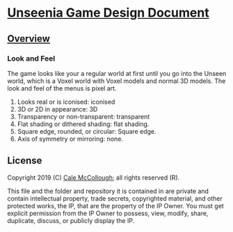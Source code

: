# [Unseenia Game Design Document](../readme.md)

## [Overview](./readme.md)

### Look and Feel

The game looks like your a regular world at first until you go into the Unseen world, which is a Voxel world with Voxel models and normal 3D models. The look and feel of the menus is pixel art.

1. Looks real or is iconised: iconised
1. 3D or 2D in appearance: 3D
1. Transparency or non-transparent: transparent
1. Flat shading or dithered shading: flat shading.
1. Square edge, rounded, or circular: Square edge.
1. Axis of symmetry or mirroring: none.

## License

Copyright 2019 (C) [Cale McCollough](https://calemccollough.github.io); all rights reserved (R).

This file and the folder and repository it is contained in are private and contain intellectual property, trade secrets, copyrighted material, and other protected works, the IP, that are the property of the IP Owner. You must get explicit permission from the IP Owner to possess, view, modify, share, duplicate, discuss, or publicly display the IP.
